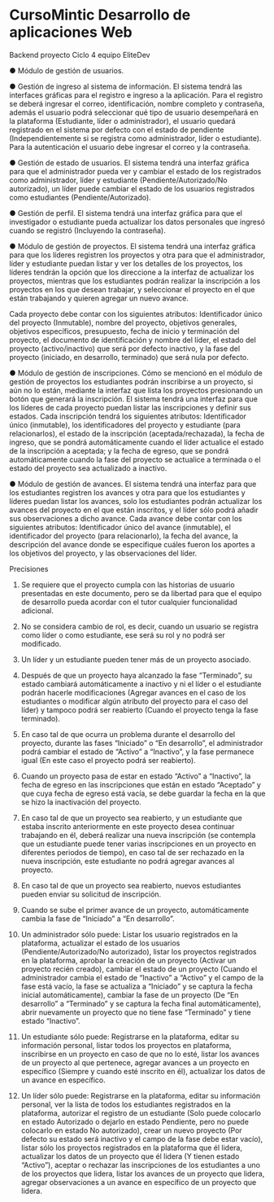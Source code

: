 # CursoMintic Desarrollo de aplicaciones Web
Backend proyecto Ciclo 4 equipo EliteDev

● Módulo de gestión de usuarios.

● Gestión de ingreso al sistema de información. El sistema tendrá las interfaces gráficas para el registro e ingreso a la aplicación. Para el registro se deberá ingresar el correo, identificación, nombre completo y contraseña, además el usuario podrá seleccionar qué tipo de usuario desempeñará en la plataforma (Estudiante, líder o administrador), el usuario quedará registrado en el sistema por defecto con el estado  de pendiente (Independientemente si se registra como administrador, líder o estudiante). Para la autenticación el usuario debe ingresar el correo y la contraseña.

● Gestión de estado de usuarios. El sistema tendrá una interfaz gráfica para que el administrador pueda ver y cambiar el estado de los registrados como administrador, líder y estudiante (Pendiente/Autorizado/No autorizado), un líder puede cambiar el estado de los usuarios registrados como estudiantes (Pendiente/Autorizado). 

● Gestión de perfil. El sistema tendrá una interfaz gráfica para que el investigador o estudiante pueda actualizar los datos personales que ingresó cuando se registró (Incluyendo la contraseña).


● Módulo de gestión de proyectos. El sistema tendrá una interfaz gráfica para que los líderes registren los proyectos y otra para que el administrador, líder y estudiante puedan listar y ver los detalles de los proyectos, los líderes tendrán la opción que los direccione a la interfaz de actualizar los proyectos, mientras que los estudiantes podrán realizar la inscripción a los proyectos en los que desean trabajar, y seleccionar el proyecto en el que están trabajando y quieren agregar un nuevo avance.

Cada proyecto debe contar con los siguientes atributos: Identificador único del proyecto (Inmutable), nombre del proyecto, objetivos generales, objetivos específicos, presupuesto, fecha de inicio y terminación del proyecto, el documento de identificación y nombre del líder, el estado del proyecto (activo/inactivo) que será por defecto inactivo, y la fase del proyecto (iniciado, en desarrollo, terminado) que será nula por defecto.


● Módulo de gestión de inscripciones. Cómo se mencionó en el módulo de gestión de proyectos los estudiantes podrán inscribirse a un proyecto, si aún no lo están, mediante la interfaz que lista los proyectos presionando un botón que generará la inscripción. El sistema tendrá una interfaz para que los líderes de cada proyecto puedan listar las inscripciones y definir sus estados. Cada inscripción tendrá los siguientes atributos: Identificador único (inmutable), los identificadores del proyecto y estudiante (para relacionarlos), el estado de la inscripción (aceptada/rechazada), la fecha de ingreso, que se pondrá automáticamente cuando el líder actualice el estado de la inscripción a aceptada; y la fecha de egreso, que se pondrá automáticamente cuando la fase del proyecto se actualice a terminada o el estado del proyecto sea actualizado a inactivo.


● Módulo de gestión de avances. El sistema tendrá una interfaz para que los estudiantes registren los avances y otra para que los estudiantes y líderes puedan listar los avances, solo los estudiantes podrán actualizar los avances del proyecto en el que están inscritos, y el líder sólo podrá añadir sus observaciones a dicho avance. Cada avance debe contar con los siguientes atributos: Identificador único del avance (inmutable), el identificador del proyecto (para relacionarlo), la fecha del avance, la descripción del avance donde se especifique cuáles fueron los aportes a los objetivos del proyecto, y las observaciones del líder.




Precisiones

1.	Se requiere que el proyecto cumpla con las historias de usuario presentadas en este documento, pero se da libertad para que el equipo de desarrollo pueda acordar con el tutor cualquier funcionalidad adicional.

2.	No se considera cambio de rol, es decir, cuando un usuario se registra como líder o como estudiante, ese será su rol y no podrá ser modificado.

3.	Un líder y un estudiante pueden tener más de un proyecto asociado.

4.	Después de que un proyecto haya alcanzado la fase “Terminado”, su estado cambiará automáticamente a inactivo y ni el líder o el estudiante podrán hacerle modificaciones (Agregar avances en el caso de los estudiantes o modificar algún atributo del proyecto para el caso del líder) y tampoco podrá ser reabierto (Cuando el proyecto tenga la fase terminado).

5.	En caso tal de que ocurra un problema durante el desarrollo del proyecto, durante las fases “Iniciado” o “En desarrollo”, el administrador podrá cambiar el estado de “Activo” a “Inactivo”, y la fase permanece igual (En este caso el proyecto podrá ser reabierto).

6.	Cuando un proyecto pasa de estar en estado “Activo” a “Inactivo”, la fecha de egreso en las inscripciones que están en estado “Aceptado” y que cuya fecha de egreso está vacía, se debe guardar la fecha en la que se hizo la inactivación del proyecto.

7.	En caso tal de que un proyecto sea reabierto, y un estudiante que estaba inscrito anteriormente en este proyecto desea continuar trabajando en él, deberá realizar una nueva inscripción (se contempla que un estudiante puede tener varias inscripciones en un proyecto en diferentes periodos de tiempo), en caso tal de ser rechazado en la nueva inscripción, este estudiante no podrá agregar avances al proyecto.

8.	En caso tal de que un proyecto sea reabierto, nuevos estudiantes pueden enviar su solicitud de inscripción.

9.	Cuando se sube el primer avance de un proyecto, automáticamente cambia la fase de “Iniciado” a “En desarrollo”.

10.	Un administrador sólo puede: Listar los usuario registrados en la plataforma, actualizar el estado de los usuarios (Pendiente/Autorizado/No autorizado), listar los proyectos registrados en la plataforma, aprobar la creación de un proyecto (Activar un proyecto recién creado), cambiar el estado de un proyecto (Cuando el administrador cambia el estado de “Inactivo” a “Activo” y el campo de la fase está vacío, la fase se actualiza a “Iniciado” y se captura la fecha inicial automáticamente), cambiar la fase de un proyecto (De “En desarrollo” a “Terminado” y se captura la fecha final automáticamente), abrir nuevamente un proyecto que no tiene fase “Terminado” y tiene estado “Inactivo”.

11.	Un estudiante sólo puede: Registrarse en la plataforma, editar su información personal, listar todos los proyectos en plataforma, inscribirse en un proyecto en caso de que no lo esté, listar los avances de un proyecto al que pertenece, agregar avances a un proyecto en específico (Siempre y cuando esté inscrito en él), actualizar los datos de un avance en específico.

12.	Un líder sólo puede: Registrarse en la plataforma, editar su información personal, ver la lista de todos los estudiantes registrados en la plataforma, autorizar el registro de un estudiante (Solo puede colocarlo en estado Autorizado o dejarlo en estado Pendiente, pero no puede colocarlo en estado No autorizado), crear un nuevo proyecto (Por defecto su estado será inactivo y el campo de la fase debe estar vacío), listar sólo los proyectos registrados en la plataforma que él lidera, actualizar los datos de un proyecto que él lidera (Y tienen estado “Activo”), aceptar o rechazar las inscripciones de los estudiantes a uno de los proyectos que lidera, listar los avances de un proyecto que lidera, agregar observaciones a un avance en específico de un proyecto que lidera.  
